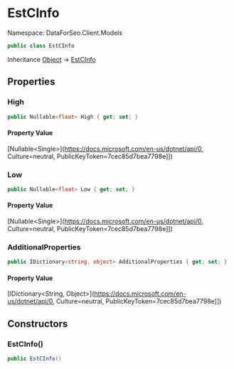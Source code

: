 # EstCInfo

Namespace: DataForSeo.Client.Models

```csharp
public class EstCInfo
```

Inheritance [Object](https://docs.microsoft.com/en-us/dotnet/api/Object) → [EstCInfo](./EstCInfo.md)

## Properties

### **High**

```csharp
public Nullable<float> High { get; set; }
```

#### Property Value

[Nullable&lt;Single&gt;](https://docs.microsoft.com/en-us/dotnet/api/0, Culture=neutral, PublicKeyToken=7cec85d7bea7798e]])<br>

### **Low**

```csharp
public Nullable<float> Low { get; set; }
```

#### Property Value

[Nullable&lt;Single&gt;](https://docs.microsoft.com/en-us/dotnet/api/0, Culture=neutral, PublicKeyToken=7cec85d7bea7798e]])<br>

### **AdditionalProperties**

```csharp
public IDictionary<string, object> AdditionalProperties { get; set; }
```

#### Property Value

[IDictionary&lt;String, Object&gt;](https://docs.microsoft.com/en-us/dotnet/api/0, Culture=neutral, PublicKeyToken=7cec85d7bea7798e]])<br>

## Constructors

### **EstCInfo()**

```csharp
public EstCInfo()
```
